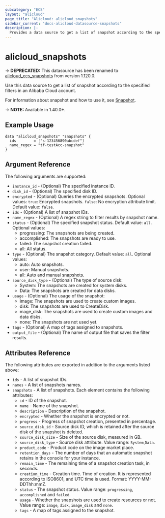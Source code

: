 ```yaml
---
subcategory: "ECS"
layout: "alicloud"
page_title: "Alicloud: alicloud_snapshots"
sidebar_current: "docs-alicloud-datasource-snapshots"
description: |-
  Provides a data source to get a list of snapshot according to the specified filters.
---
```


# alicloud\_snapshots

-> **DEPRECATED:** This datasource has been renamed to [alicloud_ecs_snapshots](https://www.terraform.io/docs/providers/alicloud/d/ecs_snapshots.html) from version 1.120.0.

Use this data source to get a list of snapshot according to the specified filters in an Alibaba Cloud account.

For information about snapshot and how to use it, see [Snapshot](https://www.alibabacloud.com/help/doc-detail/25460.html).

-> **NOTE:**  Available in 1.40.0+.

## Example Usage

```
data "alicloud_snapshots" "snapshots" {
  ids        = ["s-123456890abcdef"]
  name_regex = "tf-testAcc-snapshot"
}
```

##  Argument Reference

The following arguments are supported:

* `instance_id` - (Optional) The specified instance ID.
* `disk_id` - (Optional) The specified disk ID.
* `encrypted` - (Optional) Queries the encrypted snapshots. Optional values: `true`: Encrypted snapshots. `false`: No encryption attribute limit. Default value: `false`.
* `ids` - (Optional)  A list of snapshot IDs.
* `name_regex` - (Optional) A regex string to filter results by snapshot name.
* `status` - (Optional) The specified snapshot status. Default value: `all`. Optional values:
  * progressing: The snapshots are being created.
  * accomplished: The snapshots are ready to use.
  * failed: The snapshot creation failed.
  * all: All status.
* `type` - (Optional) The snapshot category. Default value: `all`. Optional values:
  * auto: Auto snapshots.
  * user: Manual snapshots.
  * all: Auto and manual snapshots.
* `source_disk_type` - (Optional) The type of source disk:
  * System: The snapshots are created for system disks.
  * Data: The snapshots are created for data disks.
* `usage` - (Optional) The usage of the snapshot:
  * image: The snapshots are used to create custom images.
  * disk: The snapshots are used to CreateDisk.
  * mage_disk: The snapshots are used to create custom images and data disks.
  * none: The snapshots are not used yet.
* `tags` - (Optional) A map of tags assigned to snapshots.
* `output_file` - (Optional) The name of output file that saves the filter results.

## Attributes Reference

The following attributes are exported in addition to the arguments listed above:

* `ids` - A list of snapshot IDs.
* `names` - A list of snapshots names.
* `snapshots` - A list of snapshots. Each element contains the following attributes:
    * `id` - ID of the snapshot.
    * `name` - Name of the snapshot.
    * `description` - Description of the snapshot.
    * `encrypted` - Whether the snapshot is encrypted or not.
    * `progress` - Progress of snapshot creation, presented in percentage.
    * `source_disk_id` - Source disk ID, which is retained after the source disk of the snapshot is deleted.
    * `source_disk_size` - Size of the source disk, measured in GB.
    * `source_disk_type` - Source disk attribute. Value range: `System`,`Data`.
    * `product_code` - Product code on the image market place.
    * `retention_days` - The number of days that an automatic snapshot retains in the console for your instance.
    * `remain_time` - The remaining time of a snapshot creation task, in seconds.
    * `creation_time` - Creation time. Time of creation. It is represented according to ISO8601, and UTC time is used. Format: YYYY-MM-DDThh:mmZ.
    * `status` - The snapshot status. Value range: `progressing`, `accomplished` and `failed`.
    * `usage` - Whether the snapshots are used to create resources or not. Value range: `image`, `disk`, `image_disk` and `none`.
    * `tags` - A map of tags assigned to the snapshot.

